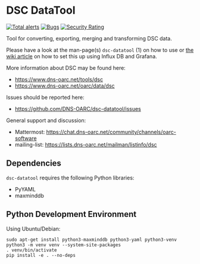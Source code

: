 # DSC DataTool

[![Total alerts](https://img.shields.io/lgtm/alerts/g/DNS-OARC/dsc-datatool.svg?logo=lgtm&logoWidth=18)](https://lgtm.com/projects/g/DNS-OARC/dsc-datatool/alerts/) [![Bugs](https://sonarcloud.io/api/project_badges/measure?project=dns-oarc%3Adsc-datatool&metric=bugs)](https://sonarcloud.io/dashboard?id=dns-oarc%3Adsc-datatool) [![Security Rating](https://sonarcloud.io/api/project_badges/measure?project=dns-oarc%3Adsc-datatool&metric=security_rating)](https://sonarcloud.io/dashboard?id=dns-oarc%3Adsc-datatool)

Tool for converting, exporting, merging and transforming DSC data.

Please have a look at the man-page(s) `dsc-datatool` (1) on how to use or
[the wiki article](https://github.com/DNS-OARC/dsc-datatool/wiki/Setting-up-a-test-Grafana)
on how to set this up using Influx DB and Grafana.

More information about DSC may be found here:
- https://www.dns-oarc.net/tools/dsc
- https://www.dns-oarc.net/oarc/data/dsc

Issues should be reported here:
- https://github.com/DNS-OARC/dsc-datatool/issues

General support and discussion:
- Mattermost: https://chat.dns-oarc.net/community/channels/oarc-software
- mailing-list: https://lists.dns-oarc.net/mailman/listinfo/dsc

## Dependencies

`dsc-datatool` requires the following Python libraries:
- PyYAML
- maxminddb

## Python Development Environment

Using Ubuntu/Debian:

```
sudo apt-get install python3-maxminddb python3-yaml python3-venv
python3 -m venv venv --system-site-packages
. venv/bin/activate
pip install -e . --no-deps
```
